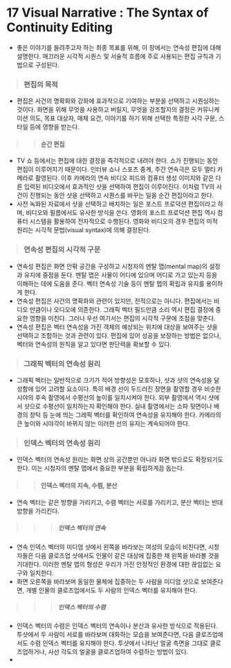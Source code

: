 # 17 Visual Narrative : The Syntax of Continuity Editing 
 * 좋은 이야기를 들려주고자 하는 최종 목표를 위해, 이 장에서는 연속성 편집에 대해 설명한다. 매끄러운 시각적 시퀀스 및 서술적 흐름에 주로 사용되는 편집 규칙과 기법으로 구성된다.
 
> ### 편집의 목적 
 * 편집은 사건의 명확화와 강화에 효과적으로 기여하는 부분을 선택하고 시퀀싱하는 것이다. 화면을 위해 무엇을 사용하고 버릴지, 무엇을 강조할지의 결정은 커뮤니케이션 의도, 목표 대상자, 매체 요건, 이야기를 하기 위해 선택한 특정한 시각 구문, 스타일 등에 영향을 받는다. 
 
> > #### 순간 편집
 * TV 쇼 등에서는 편집에 대한 결정을 즉각적으로 내려야 한다. 쇼가 진행되는 동안 편집이 이루어지기 때문이다. 인터뷰 쇼나 스포츠 중계, 주간 연속극은 모두 멀티 카메라로 촬영된다. 이후 카메라의 연속 비디오 피드와 컴퓨터 생성 이미지와 같은 다른 입력된 비디오에서 효과적인 샷을 선택하여 편집이 이루어진다. 이처럼 TV의 사건이 진행되는 동안 샷을 선택하고 시퀀스를 바꾸는 일을 순간 편집이라고 한다. 
 * 사전 녹화된 자료에서 샷을 선택하고 배치하는 일은 포스트 프로덕션 편집이라고 하며, 비디오와 필름에서도 유사한 방식을 쓴다. 영화의 포스트 프로덕션 편집 역시 컴퓨터 시스템을 활용하여 전자적으로 수행된다. 영화와 비디오의 경우 편집의 미적 원리는 시각적 문법(visual syntax)에 의해 결정된다. 

> ### 연속성 편집의 시각적 구문
 * 연속성 편집은 화면 안팎 공간을 구성하고 시청자의 멘탈 맵(mental map)의 설정과 유지에 중점을 둔다. 멘탈 맵은 사물이 어디에 있으며 어디로 가고 있는지 등을 이해하는 데에 도움을 준다. 벡터 연속성 기술 등이 멘탈 맵의 확립과 유지를 용이하게 한다. 
 * 연속성 편집은 사건의 명확화와 관련이 있지만, 전적으로는 아니다. 편집에서는 비디오 만큼이나 오디오에 의존한다. 그래픽 벡터 필드만큼 소리 역시 편집 결정에 중요한 영향을 미친다. 그러나 우선 여기서는 편집의 시각적 구문에 초점을 맞춘다. 
 * 연속성 편집은 벡터 연속성을 가진 객체의 예상되는 위치에 대상을 보여주는 샷을 선택하고 조합하는 것과 관련이 있다. 편집에 있어 성공을 보장하는 방법은 없으나, 벡터와 연속성의 원칙을 알고 있다면 판단력을 확보할 수 있다. 

> ### 그래픽 벡터의 연속성 원리
 * 그래픽 벡터는 일반적으로 크기가 적어 방향성은 모호하나, 샷과 샷의 연속성을 달성함에 있어 고려할 요소이다. 특히 배경 선이 두드러진 장면을 촬영할 경우 비슷한 시야의 후속 촬영에서 수평선의 높이를 일치시켜야 한다. 외부 촬영에서 역시 샷에서 샷으로 수평선이 일치하는지 확인해야 한다. 실내 촬영에서는 소파 뒷면이나 배경의 창턱 등 눈에 띄는 그레픽 벡터를 확인하여 연속성을 유지해야 한다. 카메라의 큰 높이와 시야각이 바뀌지 않는 이러한 선의 유지는 계속되어야 한다. 

> ### 인덱스 벡터의 연속성 원리
 * 인덱스 벡터의 연속성 원리는 화면 상의 공간뿐만 아니라 화면 밖으로도 확장되기도 한다. 이는 시청자의 멘탈 맵에서 중요한 부분을 확립하게끔 돕는다. 

> > #### 인덱스 벡터의 지속, 수렴, 분산
 * 연속 벡터는 같은 방향을 가리키고, 수렴 벡터는 서로를 가리키고, 분산 벡터는 반대 방향을 가리킨다. 
 
> > > ##### 인덱스 벡터의 연속
 * 연속 인덱스 벡터의 미디엄 샷에서 왼쪽을 바라보는 여성의 모습이 비친다면, 시청자들은 다음 클로즈업 샷에서도 인물이 같은 대상에 집중한 채 왼쪽을 바라볼 것을 기대한다. 이러한 멘탈 맵의 형성은 우리가 가진 안정적인 환경에 대한 끊임없는 요구와 일치한다. 
 * 화면 오른쪽을 바라보며 동일한 물체에 집중하는 두 사람을 미디엄 샷으로 보여준다면, 개별 인물의 클로즈업에서도 두 사람의 인덱스 벡터를 유지해야 한다. 

> > > ##### 인덱스 벡터의 수렴
 * 인덱스 벡터의 수렴은 인덱스 벡터의 연속이나 분산과 유사한 방식으로 적용된다. 투샷에서 두 사람이 서로를 바라보며 대화하는 모습을 보여준다면, 다음 클로즈업에서도 수렴 인덱스 벡터를 유지해야 한다. 투샷에서 나타난 얼굴 측면을 그대로 클로즈업하거나, 사선 각도의 얼굴을 클로즈업하여 수렴하는 방법이 있다. 
 * 



